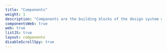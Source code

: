 ```yaml
---
title: "Components"
weight: 1
description: "Components are the building blocks of the design system designed with users in mind."
componentsWeb: true
web: true
listJS: true
layout: components
disableScrollSpy: true
---
```

